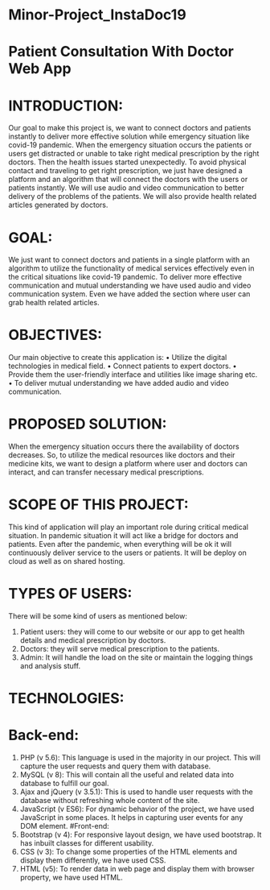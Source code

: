 # Minor-Project_InstaDoc19

# Patient Consultation With Doctor Web App

# INTRODUCTION:
Our goal to make this project is, we want to connect doctors and patients instantly to deliver more effective solution while emergency situation like covid-19 pandemic. 
When the emergency situation occurs the patients or users get distracted or unable to take right medical prescription by the right doctors. Then the health issues started unexpectedly. 
To avoid physical contact and traveling to get right prescription, we just have designed a platform and an algorithm that will connect the doctors with the users or patients instantly.
We will use audio and video communication to better delivery of the problems of the patients.
We will also provide health related articles generated by doctors.

# GOAL:
We just want to connect doctors and patients in a single platform with an algorithm to utilize the functionality of medical services effectively even in the critical situations like covid-19 pandemic.
To deliver more effective communication and mutual understanding we have used audio and video communication system.
Even we have added the section where user can grab health related articles. 

# OBJECTIVES:
Our main objective to create this application is:
•	Utilize the digital technologies in medical field.
•	Connect patients to expert doctors.
•	Provide them the user-friendly interface and utilities like image sharing etc.
•	To deliver mutual understanding we have added audio and video communication.

# PROPOSED SOLUTION:
When the emergency situation occurs there the availability of doctors decreases.
So, to utilize the medical resources like doctors and their medicine kits, we want to design a platform where user and doctors can interact, and can transfer necessary medical prescriptions.

# SCOPE OF THIS PROJECT:
This kind of application will play an important role during critical medical situation.
In pandemic situation it will act like a bridge for doctors and patients.
Even after the pandemic, when everything will be ok it will continuously deliver service to the users or patients.
It will be deploy on cloud as well as on shared hosting.

# TYPES OF USERS:
There will be some kind of users as mentioned below:
1.	Patient users: they will come to our website or our app to get health details and medical prescription by doctors.
2.	Doctors: they will serve medical prescription to the patients.
3.	Admin: It will handle the load on the site or maintain the logging things and analysis stuff.

# TECHNOLOGIES:
#  Back-end:
1.	PHP (v 5.6): This language is used in the majority in our project. This will capture the user requests and query them with database.
2.	MySQL (v 8): This will contain all the useful and related data into database to fulfill our goal.
3.	Ajax and jQuery (v 3.5.1): This is used to handle user requests with the database without refreshing whole content of the site.
4.	JavaScript (v ES6):  For dynamic behavior of the project, we have used JavaScript in some places. It helps in capturing user events for any DOM element.
#Front-end:
1.	Bootstrap (v 4): For responsive layout design, we have used bootstrap. It has inbuilt classes for different usability.
2.	CSS (v 3): To change some properties of the HTML elements and display them differently, we have used CSS.
3.	HTML (v5): To render data in web page and display them with browser property, we have used HTML.
